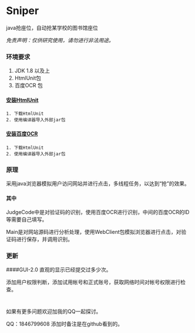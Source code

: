  # Sniper
 java抢座位，自动抢某学校的图书馆座位
 
 *免责声明：仅供研究使用，请勿进行非法用途。*
 
 
 ### 环境要求
 1. JDK 1.8 以及上
 2. HtmlUnit包
 3. 百度OCR 包
 
 #### [安装HtmlUnit](http://htmlunit.sourceforge.net/)
 ```
 1. 下载HtmlUnit
 2. 使用编译器导入外部jar包
 
```
 #### [安装百度OCR](https://ai.baidu.com/download?sdkId=1)
 ```
 1. 下载HtmlUnit
 2. 使用编译器导入外部jar包
 ```
 
 ### 原理
 
 采用java浏览器模拟用户访问网站并进行点击，多线程任务，以达到“抢”的效果。
 
 #### 其中
 
 JudgeCode中是对验证码的识别，使用百度OCR进行识别，中间的百度OCR的ID等需要自己填写。
 
 Main是对网站源码进行分析处理，使用WebClient包模拟浏览器进行点击，对验证码进行保存，并调用识别。
 

 
 
 ### 更新
 
 ####GUI-2.0
 直观的显示已经提交过多少次。
 
 添加用户权限判断，添加试用帐号和正式账号，获取网络时间对帐号权限进行检查。
 
 # 
 如果有更多问题欢迎加我的QQ一起探讨。
 
 QQ：1846799608  添加时备注是在github看到的。
 